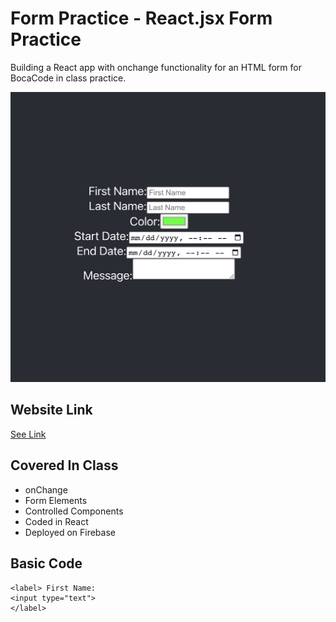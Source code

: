 # Form Practice - React.jsx Form Practice 

Building a React app with onchange functionality for an HTML form for BocaCode in class practice. 

[![screenshot](./public/images/readme.png)](https://form-practice-vc.web.app/)

## Website Link
[See Link](https://form-practice-vc.web.app/)

## Covered In Class
* onChange
* Form Elements
* Controlled Components
* Coded in React
* Deployed on Firebase

## Basic Code
```
<label> First Name:
<input type="text">
</label>

```